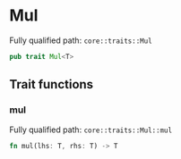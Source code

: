 # Mul

Fully qualified path: `core::traits::Mul`

```rust
pub trait Mul<T>
```

## Trait functions

### mul

Fully qualified path: `core::traits::Mul::mul`

```rust
fn mul(lhs: T, rhs: T) -> T
```


